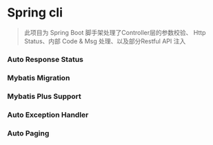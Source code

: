 # Spring cli

> 此项目为 Spring Boot 脚手架处理了Controller层的参数校验、
> Http Status、内部 Code & Msg 处理、以及部分Restful API 注入



### Auto Response Status

### Mybatis Migration

### Mybatis Plus Support

### Auto Exception Handler

### Auto Paging